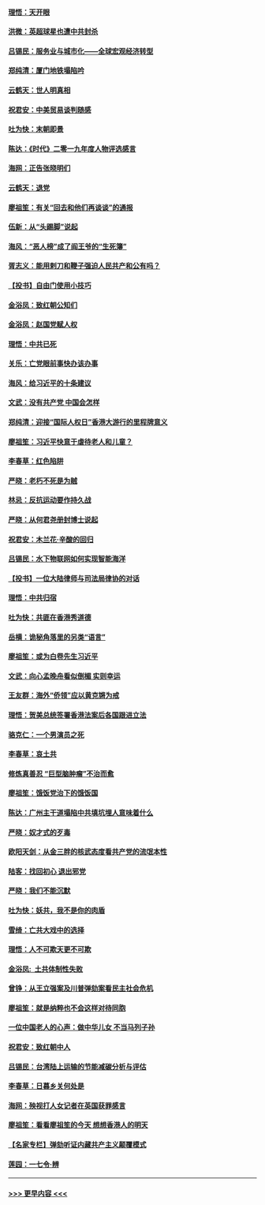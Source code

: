 #### [理悟：天开眼](../pages/nsc993/n11729699.md?t=12181411) 
#### [洪微：英超球星也遭中共封杀](../pages/nsc993/n11727243.md?t=12181411) 
#### [吕锡民：服务业与城市化——全球宏观经济转型](../pages/nsc993/n11725845.md?t=12181411) 
#### [郑纯清：厦门地铁塌陷吟](../pages/nsc993/n11725813.md?t=12181411) 
#### [云鹤天：世人明真相](../pages/nsc993/n11725621.md?t=12181411) 
#### [祝君安：中美贸易谈判随感](../pages/nsc993/n11725609.md?t=12181411) 
#### [吐为快：末朝即景](../pages/nsc993/n11723365.md?t=12181411) 
#### [陈达：《时代》二零一九年度人物评选感言](../pages/nsc993/n11723337.md?t=12181411) 
#### [海网：正告张晓明们](../pages/nsc993/n11723228.md?t=12181411) 
#### [云鹤天：退党](../pages/nsc993/n11723056.md?t=12181411) 
#### [廖祖笙：有关“回去和他们再谈谈”的通报](../pages/nsc993/n11722442.md?t=12181411) 
#### [伍新：从“头踢脚”说起](../pages/nsc993/n11722429.md?t=12181411) 
#### [海风：“恶人榜”成了阎王爷的“生死簿”](../pages/nsc993/n11722272.md?t=12181411) 
#### [胥志义：能用剌刀和鞭子强迫人民共产和公有吗？](../pages/nsc993/n11720569.md?t=12181411) 
#### [【投书】自由门使用小技巧](../pages/nsc993/n11720180.md?t=12181411) 
#### [金浴凤：致红朝公知们](../pages/nsc993/n11720563.md?t=12181411) 
#### [金浴凤：赵国党赋人权](../pages/nsc993/n11720533.md?t=12181411) 
#### [理悟：中共已死](../pages/nsc993/n11720233.md?t=12181411) 
#### [关乐：亡党眼前事快办该办事](../pages/nsc993/n11719160.md?t=12181411) 
#### [海风：给习近平的十条建议](../pages/nsc993/n11717616.md?t=12181411) 
#### [文武：没有共产党 中国会怎样](../pages/nsc993/n11717584.md?t=12181411) 
#### [郑纯清：迎接“国际人权日”香港大游行的里程牌意义](../pages/nsc993/n11717417.md?t=12181411) 
#### [廖祖笙：习近平快意于虐待老人和儿童？](../pages/nsc993/n11715313.md?t=12181411) 
#### [李春草：红色陷阱](../pages/nsc993/n11715029.md?t=12181411) 
#### [严晓：老朽不死是为贼](../pages/nsc993/n11712910.md?t=12181411) 
#### [林忌：反抗运动要作持久战](../pages/nsc993/n11712623.md?t=12181411) 
#### [严晓：从何君尧册封博士说起](../pages/nsc993/n11712465.md?t=12181411) 
#### [祝君安：木兰花·辛酸的回归](../pages/nsc993/n11712381.md?t=12181411) 
#### [吕锡民：水下物联网如何实现智能海洋](../pages/nsc993/n11711158.md?t=12181411) 
#### [【投书】一位大陆律师与司法局律协的对话](../pages/nsc993/n11709675.md?t=12181411) 
#### [理悟：中共归宿](../pages/nsc993/n11710059.md?t=12181411) 
#### [吐为快：共匪在香港秀道德](../pages/nsc993/n11709979.md?t=12181411) 
#### [岳横：诡秘角落里的另类“语言”](../pages/nsc993/n11709792.md?t=12181411) 
#### [廖祖笙：或为白卷先生习近平](../pages/nsc993/n11708330.md?t=12181411) 
#### [文武：向心孟晚舟看似倒楣 实则幸运](../pages/nsc993/n11708236.md?t=12181411) 
#### [王友群：海外“侨领”应以黄克锵为戒](../pages/nsc993/n11706176.md?t=12181411) 
#### [理悟：贺美总统签署香港法案后各国跟进立法](../pages/nsc993/n11706853.md?t=12181411) 
#### [骆克仁：一个男演员之死](../pages/nsc993/n11706677.md?t=12181411) 
#### [李春草：哀土共](../pages/nsc993/n11706255.md?t=12181411) 
#### [修炼真善忍 “巨型脑肿瘤”不治而愈](../pages/nsc993/n11705340.md?t=12181411) 
#### [廖祖笙：饿饭党治下的饿饭国](../pages/nsc993/n11705085.md?t=12181411) 
#### [陈达：广州主干道塌陷中共填坑埋人意味着什么](../pages/nsc993/n11705046.md?t=12181411) 
#### [严晓：奴才式的歹毒](../pages/nsc993/n11704826.md?t=12181411) 
#### [欧阳天剑：从金三胖的核武态度看共产党的流氓本性](../pages/nsc993/n11702238.md?t=12181411) 
#### [陆客：找回初心 退出邪党](../pages/nsc993/n11702213.md?t=12181411) 
#### [严晓：我们不能沉默](../pages/nsc993/n11702110.md?t=12181411) 
#### [吐为快：妖共，我不是你的肉盾](../pages/nsc993/n11701366.md?t=12181411) 
#### [雪绮：亡共大戏中的选择](../pages/nsc993/n11699922.md?t=12181411) 
#### [理悟：人不可欺天更不可欺](../pages/nsc993/n11699657.md?t=12181411) 
#### [金浴凤:  土共体制性失败](../pages/nsc993/n11699361.md?t=12181411) 
#### [曾铮：从王立强案及川普弹劾案看民主社会危机](../pages/nsc993/n11699318.md?t=12181411) 
#### [廖祖笙：就是纳粹也不会这样对待同胞](../pages/nsc993/n11697658.md?t=12181411) 
#### [一位中国老人的心声：做中华儿女 不当马列子孙](../pages/nsc993/n11697525.md?t=12181411) 
#### [祝君安：致红朝中人](../pages/nsc993/n11697518.md?t=12181411) 
#### [吕锡民：台湾陆上运输的节能减碳分析与评估](../pages/nsc993/n11694983.md?t=12181411) 
#### [李春草：日暮乡关何处是](../pages/nsc993/n11694805.md?t=12181411) 
#### [海网：殃视打人女记者在英国获罪感言](../pages/nsc993/n11693832.md?t=12181411) 
#### [廖祖笙：看看廖祖笙的今天 想想香港人的明天](../pages/nsc993/n11693707.md?t=12181411) 
#### [【名家专栏】弹劾听证内藏共产主义颠覆模式](../pages/nsc993/n11693563.md?t=12181411) 
#### [莲园：一七令‧辨](../pages/nsc993/n11692558.md?t=12181411) 

----
#### [ >>> 更早内容 <<< ](../indexes/nsc993-earlier.md)
